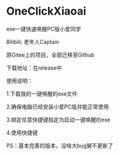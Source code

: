 # OneClickXiaoai
exe一键快速唤醒PC版小爱同学

Bilibili: 老年人Captain

原Gitee上的项目，全部迁移至Github


下载地址：在release中

使用说明：

1.下载我的一键唤醒的exe文件

2.确保电脑已经安装小爱PC版并能正常使用

3.绑定任意快捷键指定为启动一键唤醒的exe

4.使用快捷键

PS：基本完善的版本，没啥大bug舅不更新了
